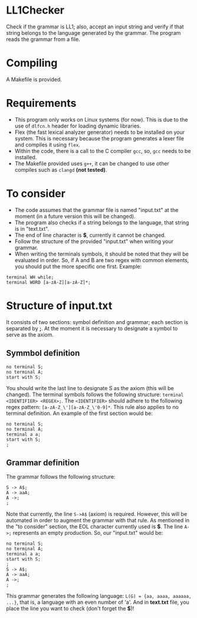 # LL1Checker
Check if the grammar is LL1; also, accept an input string and verify if that string belongs to the language generated by the grammar.
The program reads the grammar from a file.

# Compiling
A Makefile is provided.

# Requirements
- This program only works on Linux systems (for now). This is due to the use of `dlfcn.h` header for loading dynamic libraries.
- Flex (the fast lexical analyzer generator) needs to be installed on your system. This is necessary because the program generates a lexer file and compiles it using `flex`.
- Within the code, there is a call to the C compiler `gcc`, so, `gcc` needs to be installed.
- The Makefile provided uses `g++`, it can be changed to use other compiles such as `clangd` **(not tested)**.

# To consider
- The code assumes that the grammar file is named "input.txt" at the moment (in a future version this will be changed).
- The program also checks if a string belongs to the language, that string is in "text.txt".
- The end of line character is **$**, currently it cannot be changed.
- Follow the structure of the provided "input.txt" when writing your grammar.
- When writing the terminals symbols, it should be noted that they will be evaluated in order. So, if A and B are two regex with common elements, you should put the more specific one first. Example:
~~~
terminal WH while;
terminal WORD [a-zA-Z][a-zA-Z]*;
~~~
# Structure of input.txt
It consists of two sections: symbol definition and grammar; each section is separated by **;**.
At the moment it is necessary to designate a symbol to serve as the axiom.
## Symmbol definition
~~~
no terminal S;
no terminal A;
start with S;
~~~
You should write the last line to designate S as the axiom (this will be changed).
The terminal symbols follows the following structure: `terminal <IDENTIFIER> <REGEX>;`. The `<IDENTIFIER>` should adhere to the following regex pattern: `[a-zA-Z_\'][a-zA-Z_\'0-9]*`. This rule also applies to no terminal definition.
An example of the first section would be:
~~~
no terminal S;
no terminal A;
terminal a a;
start with S;
;
~~~
## Grammar definition
The grammar follows the following structure:
~~~
S -> A$;
A -> aaA;
A ->;
;
~~~
Note that currently, the line `S->A$` (axiom) is required. However, this will be automated in order to augment the grammar with that rule. As mentioned in the "to consider" section, the EOL character currently used is **$**.
The line `A->;` represents an empty production.
So, our "input.txt" would be:
~~~
no terminal S;
no terminal A;
terminal a a;
start with S;
;
S -> A$;
A -> aaA;
A ->;
;
~~~
This grammar generates the following language: `L(G) = {aa, aaaa, aaaaaa, ...}`, that is, a language with an even number of 'a'.
And in **text.txt** file, you place the line you want to check (don't forget the **$**)!
